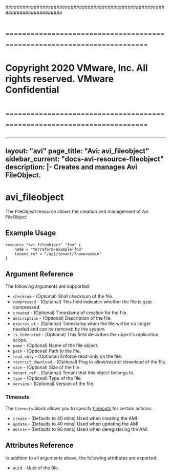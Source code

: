 ############################################################################
# ------------------------------------------------------------------------
# Copyright 2020 VMware, Inc.  All rights reserved. VMware Confidential
# ------------------------------------------------------------------------
###

---
layout: "avi"
page_title: "Avi: avi_fileobject"
sidebar_current: "docs-avi-resource-fileobject"
description: |-
  Creates and manages Avi FileObject.
---

# avi_fileobject

The FileObject resource allows the creation and management of Avi FileObject

## Example Usage

```hcl
resource "avi_fileobject" "foo" {
    name = "terraform-example-foo"
    tenant_ref = "/api/tenant/?name=admin"
}
```

## Argument Reference

The following arguments are supported:

* `checksum` - (Optional) Sha1 checksum of the file.
* `compressed` - (Optional) This field indicates whether the file is gzip-compressed.
* `created` - (Optional) Timestamp of creation for the file.
* `description` - (Optional) Description of the file.
* `expires_at` - (Optional) Timestamp when the file will be no longer needed and can be removed by the system.
* `is_federated` - (Optional) This field describes the object's replication scope.
* `name` - (Optional) Name of the file object.
* `path` - (Optional) Path to the file.
* `read_only` - (Optional) Enforce read-only on the file.
* `restrict_download` - (Optional) Flag to allow/restrict download of the file.
* `size` - (Optional) Size of the file.
* `tenant_ref` - (Optional) Tenant that this object belongs to.
* `type` - (Optional) Type of the file.
* `version` - (Optional) Version of the file.


### Timeouts

The `timeouts` block allows you to specify [timeouts](https://www.terraform.io/docs/configuration/resources.html#timeouts) for certain actions:

* `create` - (Defaults to 40 mins) Used when creating the AMI
* `update` - (Defaults to 40 mins) Used when updating the AMI
* `delete` - (Defaults to 90 mins) Used when deregistering the AMI

## Attributes Reference

In addition to all arguments above, the following attributes are exported:

* `uuid` -  Uuid of the file.

